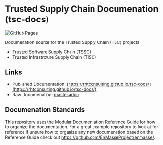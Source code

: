 

# Trusted Supply Chain Documenation (tsc-docs)

![GitHub Pages](https://github.com/rhtconsulting/tsc-docs/workflows/GitHub%20Pages/badge.svg?branch=master&event=push)

Documenation source for the Trusted  Supply Chain (TSC) projects.
* Trusted Software Supply Chain (TSSC)
* Trusted Infrastrcture Supply Chain (TISC)

## Links
* Published Documentation: [https://rhtconsulting.github.io/tsc-docs/](https://rhtconsulting.github.io/tsc-docs/)
* Raw Documenation: [master.adoc](master.adoc)

## Documenation Standards

This repository uses the [Modular Documentation Reference Guide](https://redhat-documentation.github.io/modular-docs/) for how to organize the documentation. For a great example repository to look at for reference if unsure how to organize any new documenation based on the Reference Guide check out https://github.com/EnMasseProject/enmasse/.
